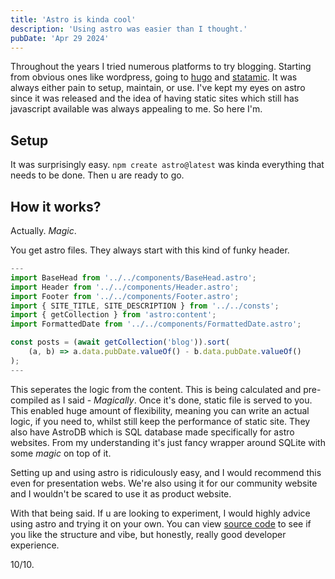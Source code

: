 ```yaml
---
title: 'Astro is kinda cool'
description: 'Using astro was easier than I thought.'
pubDate: 'Apr 29 2024'
---
```


Throughout the years I tried numerous platforms to try blogging. Starting from obvious ones like wordpress, going to [hugo](https://gohugo.io/) and [statamic](https://statamic.com/). It was always either pain to setup, maintain, or use. I've kept my eyes on astro since it was released and the idea of having static sites which still has javascript available was always appealing to me. So here I'm.

## Setup
It was surprisingly easy. `npm create astro@latest` was kinda everything that needs to be done. Then u are ready to go.

## How it works?
Actually. *Magic*.  
  
You get astro files. They always start with this kind of funky header.

```javascript
---
import BaseHead from '../../components/BaseHead.astro';
import Header from '../../components/Header.astro';
import Footer from '../../components/Footer.astro';
import { SITE_TITLE, SITE_DESCRIPTION } from '../../consts';
import { getCollection } from 'astro:content';
import FormattedDate from '../../components/FormattedDate.astro';

const posts = (await getCollection('blog')).sort(
	(a, b) => a.data.pubDate.valueOf() - b.data.pubDate.valueOf()
);
---
```	
This seperates the logic from the content. This is being calculated and pre-compiled as I said - *Magically*. Once it's done, static file is served to you. This enabled huge amount of flexibility, meaning you can write an actual logic, if you need to, whilst still keep the performance of static site. They also have AstroDB which is SQL database made specifically for astro websites. From my understanding it's just fancy wrapper around SQLite with some *magic* on top of it.

Setting up and using astro is ridiculously easy, and I would recommend this even for presentation webs. We're also using it for our community website and I wouldn't be scared to use it as product website. 

With that being said. If u are looking to experiment, I would highly advice using astro and trying it on your own. You can view [source code](https://github.com/TheMartes/blog.themartes.com) to see if you like the structure and vibe, but honestly, really good developer experience.

10/10.